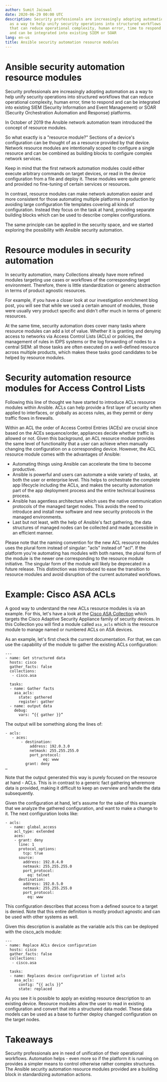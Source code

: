 ```yaml
---
author: Sumit Jaiswal
date: 2020-06-29 00:00 UTC
description: Security professionals are increasingly adopting automation
  as a way to help unify security operations into structured workflows
  that can reduce operational complexity, human error, time to respond
  and can be integrated into existing SIEM or SOAR
lang: en-us
title: Ansible security automation resource modules
---
```



# Ansible security automation resource modules

Security professionals are increasingly adopting automation as a way to
help unify security operations into structured workflows that can reduce
operational complexity, human error, time to respond and can be
integrated into existing SIEM (Security Information and Event
Management) or SOAR (Security Orchestration Automation and Response)
platforms.

In October of 2019 the Ansible network automation team
introduced the concept of resource modules.

So what exactly is a "resource module?" Sections of a device's
configuration can be thought of as a resource provided by that device.
Network resource modules are intentionally scoped to configure a single
resource and can be combined as building blocks to configure complex
network services.

Keep in mind that the first network automation modules could either
execute arbitrary commands on target devices, or read in the device
configuration from a file and deploy it. These modules were quite
generic and provided no fine-tuning of certain services or resources.

In contrast, resource modules can make network automation easier and
more consistent for those automating multiple platforms in production by
avoiding large configuration file templates covering all kinds of
configuration. Instead they focus on the task at hand, providing
separate building blocks which can be used to describe complex
configurations.

The same principle can be applied in the security space, and we started
exploring the possibility with Ansible security automation.

# Resource modules in security automation

In security automation, many Collections already have more refined
modules targeting use cases or workflows of the corresponding target
environment. Therefore, there is little standardization or generic
abstraction in terms of product agnostic resources.

For example, if you have a closer look at our investigation enrichment blog post,
you will see that while we used a certain amount of modules, those were
usually very product specific and didn't offer much in terms of generic
resources.

At the same time, security automation does cover many tasks where
resource modules can add a lot of value. Whether it is granting and
denying access to networks via Access Control Lists (ACLs) or policies,
the management of rules in IDPS systems or the log forwarding of nodes
to a central SIEM: all those tasks are often executed on a well-defined
resource across multiple products, which makes these tasks good
candidates to be helped by resource modules.

# Security automation resource modules for Access Control Lists

Following this line of thought we have started to introduce ACLs
resource modules within Ansible. ACLs can help provide a first layer of
security when applied to interfaces, or globally as access rules, as
they permit or deny traffic flows in firewalls.

Within an ACL the order of Access Control Entries (ACEs) are crucial
since based on the ACEs sequence/order, appliances decide whether
traffic is allowed or not. Given this background, an ACL resource module
provides the same level of functionality that a user can achieve when
manually changing the configuration on a corresponding device. However,
the ACL resource module comes with the advantages of Ansible:

-   Automating things using Ansible can accelerate the time to become
    productive.
-   Ansible is powerful and users can automate a wide variety of tasks, 
    at both the user or enterprise level. This helps to orchestrate the
    complete app lifecycle including the ACLs, and makes the security
    automation part of the app deployment process and the entire
    technical business process.
-   Ansible has agentless architecture which uses the native
    communication protocols of the managed target nodes. This avoids the
    need to introduce and install new software and new security
    protocols in the managed environments.
-   Last but not least, with the help of Ansible's fact gathering, the
    data structures of managed nodes can be collected and made
    accessible in an efficient manner.

Please note that the naming convention for the new ACL resource modules
uses the plural form instead of singular: "acls" instead of "acl". If
the platform you're automating has modules with both names, the plural
form of the module is the newer one corresponding to the resource module
initiative. The singular form of the module will likely be deprecated in
a future release. This distinction was introduced to ease the transition
to resource modules and avoid disruption of the current automated
workflows.

# Example: Cisco ASA ACLs

A good way to understand the new ACLs resource modules is via an
example. For this, let's have a look at the
[Cisco ASA Collection](https://cloud.redhat.com/ansible/automation-hub/cisco/asa)
which targets the Cisco Adaptive Security Appliance family of security
devices. In this Collection you will find a module called `asa_acls` which
is the resource module to manage named or numbered ACLs on ASA devices.

As an example, let's first check the current documentation. For that, we
can use the capability of the module to gather the existing ACLs
configuration:

```
---
- name: Get structured data
  hosts: cisco
  gather_facts: false
  collections:
   - cisco.asa

  tasks:
  - name: Gather facts
    asa_acls:
      state: gathered
      register: gather
  - name: output data
    debug:
      vars: “{{ gather }}”
```

The output will be something along the lines of:

```
- acls:
   - aces:
       - destination:
           address: 192.0.3.0
           netmask: 255.255.255.0
           port_protocol:
                 eq: www
         grant: deny
…
```

Note that the output generated this way is purely focused on the
resource at hand - ACLs. This is in contrast to a generic fact gathering
wheremore data is provided, making it difficult to keep an overview and
handle the data subsequently.

Given the configuration at hand, let's assume for the sake of this
example that we analyze the gathered configuration, and want to make a
change to it. The next configuration looks like:

```
- acls:
  - name: global_access
    acl_type: extended
    aces:
    - grant: deny
      line: 1
      protocol_options:
        tcp: true
      source:
        address: 192.0.4.0
        netmask: 255.255.255.0
        port_protocol:
          eq: telnet
      destination:
        address: 192.0.5.0
        netmask: 255.255.255.0
        port_protocol:
          eq: www
```

This configuration describes that access from a defined source to a
target is denied. Note that this entire definition is mostly product
agnostic and can be used with other systems as well.

Given this description is available as the variable acls this can be
deployed with the cisco_acls module:

```
---
- name: Replace ACLs device configuration
  hosts: cisco
  gather_facts: false
  collections:
   - cisco.asa

  tasks:
  - name: Replaces device configuration of listed acls
    asa_acls:
      config: “{{ acls }}”
      state: replaced
```

As you see it is possible to apply an existing resource description to
an existing device. Resource modules allow the user to read in existing
configuration and convert that into a structured data model. These data
models can be used as a base to further deploy changed configuration on
the target nodes.

# Takeaways

Security professionals are in need of unification of their operational
workflows. Automation helps - even more so if the platform it is running
on provides a simpler means to control otherwise rather complex
structures. The Ansible security automation resource modules provided
are a building block in standardizing automation actions.
